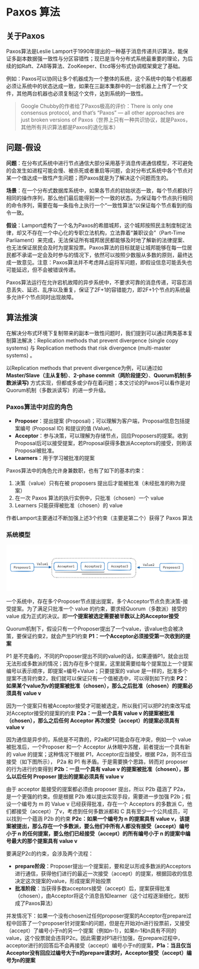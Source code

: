# Paxos 算法

## 关于Paxos

Paxos算法是Leslie Lamport于1990年提出的一种基于消息传递共识算法，能保证多副本数据强一致性与分区容错性；现已是当今分布式系统最重要的理论，为后续的如Raft、ZAB等算法、ZooKeeper、Etcd等分布式协调框架奠定了基础。

例如：Paxos可以协同让多个机器成为一个整体的系统，这个系统中的每个机器都必须让系统中的状态达成一致，如果在三副本集群中的一台机器上上传了一个文件，其他两台机器也必须复制这个文件，达到系统的一致性。

> Google Chubby的作者给了Paxos极高的评价：There is only one consensus protocol, and that’s “Paxos” — all other approaches are just broken versions of Paxos（世界上只有一种共识协议，就是Paxos，其他所有共识算法都是Paxos的退化版本）

## 问题-假设

**问题**：在分布式系统中进行节点通信大部分采用基于消息传递通信模型，不可避免的会发生如进程可能会慢、被杀死或者重启等问题，会对分布式系统中各个节点对某一个值达成一致性产生问题；而Paxos就是为了解决这个问题而生的。

**场景**：在一个分布式数据库系统中，如果各节点的初始状态一致，每个节点都执行相同的操作序列，那么他们最后能得到一个一致的状态。为保证每个节点执行相同的命令序列，需要在每一条指令上执行一个“一致性算法”以保证每个节点看到的指令一致。

**假设**：Lamport虚构了一个名为Paxos的希腊城邦，这个城邦按照民主制度制定法律，却又不存在一个中心化的专职立法机构，立法靠着“兼职议会”（Part-Time Parliament）来完成，无法保证所有城邦居民都能够及时地了解新的法律提案、也无法保证居民会及时为提案投票。Paxos算法的目标就是让城邦能够在每一位居民都不承诺一定会及时参与的情况下，依然可以按照少数服从多数的原则，最终达成一致意见。注意：Paxos算法并不考虑拜占庭将军问题，即假设信息可能丢失也可能延迟，但不会被错误传递。

Paxos算法运行在允许宕机故障的异步系统中，不要求可靠的消息传递，可容忍消息丢失、延迟、乱序以及重复，保证了2F+1的容错能力，即2F+1个节点的系统最多允许F个节点同时出现故障。

## 算法推演

在解决分布式环境下复制带来的副本一致性问题时，我们提到可以通过两类基本复制算法解决：Replication methods that prevent divergence (single copy systems) 与 Replication methods that risk divergence (multi-master systems) 。

以Replication methods that prevent divergence为例，可以通过如**Master/Slave（主从复制）**、**2-phase commit（两阶段提交）**、**Quorum机制(多数派读写)** 方式实现，但都或多或少存在着问题；本文讨论的Paxos可以看作是对Quorum机制（多数派读写）的进一步升级。

### Paxos算法中对应的角色

- **Proposer**：提出提案 (Proposal)；可以理解为客户端，Proposal信息包括提案编号 (Proposal ID) 和提议的值 (Value)。
- **Acceptor**：参与决策，可以理解为存储节点，回应Proposers的提案。收到Proposal后可以接受提案，若Proposal获得多数派Acceptors的接受，则称该Proposal被批准。
- **Learners**：用于学习被批准的提案

Paxos算法中的角色允许身兼数职，也有了如下的基本约束：

1. 决策（value）只有在被 proposers 提出后才能被批准（未经批准的称为提案）
2. 在一次 Paxos 算法的执行实例中，只批准（chosen）一个 value
3. Learners 只能获得被批准（chosen）的 value

作者Lamport主要通过不断加强上述3个约束（主要是第二个）获得了 Paxos 算法

### 系统模型

![alt text](image/image-3.png)

一个系统中，存在多个Proposer节点提出提案，多个Acceptor节点负责决策-接受提案。为了满足只批准一个 value 的约束，要求经Quorum（多数派）接受的 value 成为正式的决议。即**一个提案被选定需要被半数以上的Acceptor接受**

Quorum机制下，假设只有一个Proposer提出了一个value，该value也会被决策，要保证约束2，就会产生P1约束 **P1：一个Acceptor必须接受第一次收到的提案**

P1 是不完备的，不同的Proposer提出不同的value的话，如果遵循P1，就会出现无法形成多数派的情况；因为存在多个提案，这里就需要给每个提案加上一个提案编号以表示顺序，即提案=编号+Value；只要提案的 value 是一样的，批准多个提案不违背约束2，我们就可以保证只有一个值被选中，可以得到如下约束 **P2：如果某个value为v的提案被批准（chosen），那么之后批准（chosen）的提案必须具有 value v**

因为一个提案只有被Acceptor接受才可能被选定，所以我们可以把P2约束改写成对Acceptor接受的提案的约束 **P2a：一旦一个具有 value v 的提案被批准（chosen），那么之后任何 Acceptor 再次接受（accept）的提案必须具有 value v**

因为通信是异步的，系统是不可靠的，P2a和P1可能会存在冲突，例如一个 value 被批准后，一个Proposer 和一个 Acceptor 从休眠中苏醒，前者提出一个具有新的 value 的提案；这种情况下根据 P1，Acceptor应当接受，根据 P2a，则不应当接受（如下图所示）， P2a 和 P1 有矛盾。于是需要换个思路，转而对 proposer 的行为进行约束得到 **P2b：一旦一个具有 value v 的提案被批准（chosen），那么以后任何 Proposer 提出的提案必须具有 value v**

由于 acceptor 能接受的提案都必须由 proposer 提出，所以 P2b 蕴涵了 P2a，是一个更强的约束。但是根据 P2b 难以提出实现手段，需要进一步加强 P2b；假设一个编号为 m 的 Value v 已经获得批准，存在一个 Acceptors 的多数派 C，他们都接受（accept）了v，考虑到任何多数派都和 C 具有至少一个公共成员，可以找到一个蕴涵 P2b 的约束 **P2c：如果一个编号为 n 的提案具有 value v，该提案被提出，那么存在一个多数派，要么他们中所有人都没有接受（accept）编号小于 n 的任何提案，要么他们已经接受（accept）的所有编号小于 n 的提案中编号最大的那个提案具有 value v**

要满足P2c的约束，会涉及两个流程：

- **prepare阶段**：Proposer提出一个提案前，要和足以形成多数派的Acceptors进行通信，获得他们进行的最近一次接受（accept）的提案，根据回收的信息决定这次提案的value，形成提案开始投票
- **批准阶段**：当获得多数acceptors接受（accept）后，提案获得批准（chosen），由Acceptor将这个消息告知learner（这个过程逐渐细化，就形成了Paxos算法）

并发情况下：如果一个没有chosen过任何proposer提案的Acceptor在prepare过程中回答了一个proposer针对提案n的问题，但是在开始对n进行投票前，又接受（accept）了编号小于n的另一个提案（例如n-1），如果n-1和n具有不同的value，这个投票就会违背P2c。因此需要对P1进行加强，在prepare过程中，acceptor进行的回答后不会再接受（accept）编号小于n的提案，**P1a：当且仅当Acceptor没有回应过编号大于n的prepare请求时，Acceptor接受（accept）编号为n的提案**